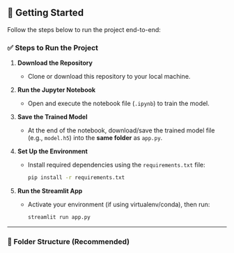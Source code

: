 ## 🚀 Getting Started

Follow the steps below to run the project end-to-end:

### ✅ Steps to Run the Project

1. **Download the Repository**
   - Clone or download this repository to your local machine.

2. **Run the Jupyter Notebook**
   - Open and execute the notebook file (`.ipynb`) to train the model.

3. **Save the Trained Model**
   - At the end of the notebook, download/save the trained model file (e.g., `model.h5`) into the **same folder** as `app.py`.

4. **Set Up the Environment**
   - Install required dependencies using the `requirements.txt` file:
     ```bash
     pip install -r requirements.txt
     ```

5. **Run the Streamlit App**
   - Activate your environment (if using virtualenv/conda), then run:
     ```bash
     streamlit run app.py
     ```

---

### 📂 Folder Structure (Recommended)
